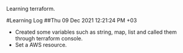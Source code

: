 Learning terraform.

#Learning Log
##Thu 09 Dec 2021 12:21:24 PM +03
- Created some variables such as string, map, list and called them through terraform console.
- Set a AWS resource.

